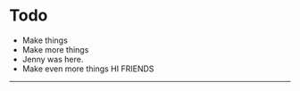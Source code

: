 # Todo

* Make things
* Make more things
* Jenny was here.
* Make even more things
HI FRIENDS 

* ********
